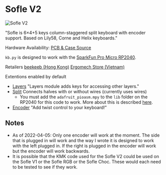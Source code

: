 # Sofle V2

![Sofle V2](https://github.com/josefadamcik/SofleKeyboard)

"Sofle is 6×4+5 keys column-staggered split keyboard with encoder support. Based on Lily58, Corne and Helix keyboards."

Hardware Availability: [PCB & Case Source](https://github.com/josefadamcik/SofleKeyboard)  

`kb.py` is designed to work with the [SparkFun Pro Micro RP2040](https://www.sparkfun.com/products/18288).

Retailers
[beekeeb (Hong Kong)](https://shop.beekeeb.com/product/sofle-v2-soflekeyboard-v2-0-1-split-ergonomic-diy-mechanical-keyboard-pcb-kit/)
[Ergomech Store (Vietnam)](https://ergomech.store/shop/product/sofle-v2-2#attr=5,23)

Extentions enabled by default  
- [Layers](https://github.com/KMKfw/kmk_firmware/blob/master/docs/layers.md) "Layers module adds keys for accessing other layers."
- [Split](https://github.com/KMKfw/kmk_firmware/blob/master/docs/split_keyboards.md) Connects halves with or without wires (currently uses wires)
    - You must add the `adafruit_pioasm.mpy` to the `lib` folder on the RP2040 for this code to work. More about this is described [here](https://github.com/KMKfw/kmk_firmware/blob/master/docs/split_keyboards.md#rp2040-pio-implementation).
- [Encoder](https://github.com/KMKfw/kmk_firmware/blob/master/docs/encoder.md) "Add twist control to your keyboard!"

## Notes

- As of 2022-04-05: Only one encoder will work at the moment. The side that is plugged in will work and the way I wrote it is designed to work with the left plugged in. If the right is plugged in the encoder will work but the encoder will work backwards.
- It is possible that the KMK code used for the Sofle V2 could be used on the Sofle V1 or the Sofle RGB or the Sofle Choc. These would each need to be tested to see if they work.
